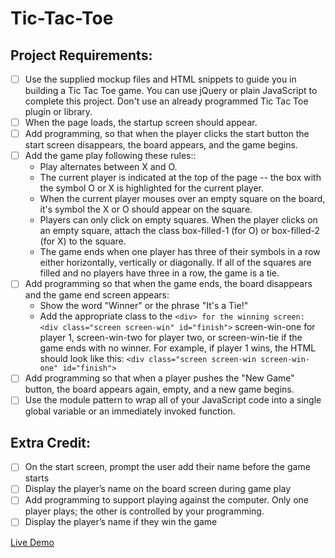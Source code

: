 # Tic-Tac-Toe

## Project Requirements:

-   [ ] Use the supplied mockup files and HTML snippets to guide you in building a Tic Tac Toe game. You can use jQuery or plain JavaScript to complete this project. Don't use an already programmed Tic Tac Toe plugin or library.
-   [ ] When the page loads, the startup screen should appear.
-   [ ] Add programming, so that when the player clicks the start button the start screen disappears, the board appears, and the game begins.
-   [ ] Add the game play following these rules::
    -   Play alternates between X and O.
    -   The current player is indicated at the top of the page -- the box with the symbol O or X is highlighted for the current player.
    -   When the current player mouses over an empty square on the board, it's symbol the X or O should appear on the square.
    -   Players can only click on empty squares. When the player clicks on an empty square, attach the class box-filled-1 (for O) or box-filled-2 (for X) to the square.
    -   The game ends when one player has three of their symbols in a row either horizontally, vertically or diagonally. If all of the squares are filled and no players have three in a row, the game is a tie.
-   [ ] Add programming so that when the game ends, the board disappears and the game end screen appears:
    -   Show the word "Winner" or the phrase "It's a Tie!"
    -   Add the appropriate class to the ```<div> for the winning screen: <div class="screen screen-win" id="finish">``` screen-win-one for player 1, screen-win-two for player two, or screen-win-tie if the game ends with no winner. For example, if player 1 wins, the HTML should look like this: ```<div class="screen screen-win screen-win-one" id="finish">```
-   [ ] Add programming so that when a player pushes the "New Game" button, the board appears again, empty, and a new game begins.
-   [ ] Use the module pattern to wrap all of your JavaScript code into a single global variable or an immediately invoked function.

## Extra Credit:

-   [ ] On the start screen, prompt the user add their name before the game starts
-   [ ] Display the player’s name on the board screen during game play
-   [ ] Add programming to support playing against the computer. Only one player plays; the other is controlled by your programming.
-   [ ] Display the player’s name if they win the game

[Live Demo]()
